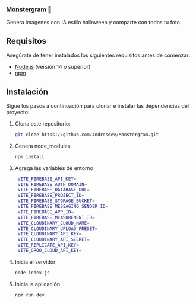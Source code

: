 ### Monstergram 🎃

Genera imagenes con IA estilo halloween y comparte con todos tu foto.

## Requisitos

Asegúrate de tener instalados los siguientes requisitos antes de comenzar:

- [Node.js](https://nodejs.org/en/) (versión 14 o superior)
- [npm](https://www.npmjs.com/)

## Instalación

Sigue los pasos a continuación para clonar e instalar las dependencias del proyecto:

1. Clona este repositorio:

   ```bash
   git clone https://github.com/4ndresdev/Monstergram.git

2. Genera node_modules

   ```bash
   npm install

3. Agrega las variables de entorno

   ```bash
    VITE_FIREBASE_API_KEY=
    VITE_FIREBASE_AUTH_DOMAIN=
    VITE_FIREBASE_DATABASE_URL=
    VITE_FIREBASE_PROJECT_ID=
    VITE_FIREBASE_STORAGE_BUCKET=
    VITE_FIREBASE_MESSAGING_SENDER_ID=
    VITE_FIREBASE_APP_ID=
    VITE_FIREBASE_MEASUREMENT_ID=
    VITE_CLOUDINARY_CLOUD_NAME=
    VITE_CLOUDINARY_UPLOAD_PRESET=
    VITE_CLOUDINARY_API_KEY=
    VITE_CLOUDINARY_API_SECRET=
    VITE_REPLICATE_API_KEY=
    VITE_GROQ_CLOUD_API_KEY=

4. Inicia el servidor
    ```bash
    node index.js

4. Inicia la aplicación
    ```bash
    npm run dev
